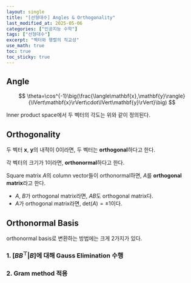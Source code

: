 ```yaml
---
layout: single
title: "[선형대수] Angles & Orthogonality"
last_modified_at: 2025-05-06
categories: ["인공지능 수학"]
tags: ["선형대수"]
excerpt: "벡터와 행렬의 직교성"
use_math: true
toc: true
toc_sticky: true
---
```


## Angle

$$
\theta=\cos^{-1}\big(\frac{\langle\mathbf{x},\mathbf{y}\rangle}{\lVert\mathbf{x}\rVert\cdot\lVert\mathbf{y}\rVert}\big)
$$

Inner product space에서 두 벡터의 각도는 위와 같이 정의된다.

## Orthogonality

두 벡터 $\mathbf{x}$, $\mathbf{y}$의 내적이 0이라면, 두 벡터는 **orthogonal**하다고 한다.

각 벡터의 크기가 1이라면, **orthonormal**하다고 한다.

Square matrix $A$의 column vector들이 orthonormal하면, $A$를 **orthogonal matrix**라고 한다.

- $A$, $B$가 orthogonal matrix라면, $AB$도 orthogonal matrix다.
- $A$가 orthogonal matrix라면, $\text{det}(A)=\pm1$이다.

## Orthonormal Basis

orthonormal basis로 변환하는 방법에는 크게 2가지가 있다.

### 1. $[BB^\top\vert B]$에 대해 Gauss Elimination 수행

### 2. Gram method 적용
